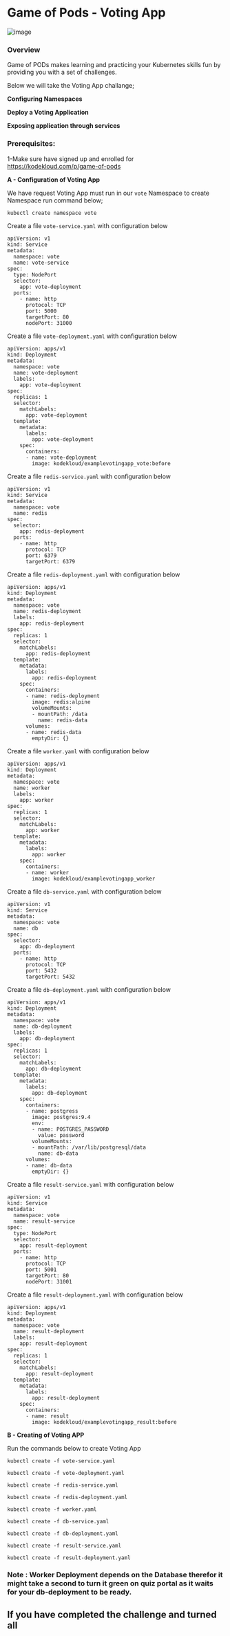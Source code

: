 #                                                    **Game of Pods - Voting App**


![image](https://user-images.githubusercontent.com/64328755/103560085-cb616100-4e7c-11eb-9ad3-c23934eab3a2.png)

### Overview

Game of PODs makes learning and practicing your Kubernetes skills fun by providing you with a set of challenges.

Below we will take the Voting App challange;
   
   **Configuring Namespaces**
   
   **Deploy a Voting Application**

   **Exposing application through services**
   
   
   
   

### Prerequisites:

1-Make sure have signed up and enrolled for https://kodekloud.com/p/game-of-pods 





**A - Configuration of Voting App**

We have request Voting App must run in our `vote` Namespace to create Namespace run command below;

`kubectl create namespace vote`


Create a file `vote-service.yaml` with configuration below

```
apiVersion: v1
kind: Service
metadata:
  namespace: vote
  name: vote-service
spec:
  type: NodePort
  selector:
    app: vote-deployment
  ports:
    - name: http
      protocol: TCP
      port: 5000
      targetPort: 80
      nodePort: 31000
```

Create a file `vote-deployment.yaml` with configuration below

```
apiVersion: apps/v1
kind: Deployment
metadata:
  namespace: vote
  name: vote-deployment
  labels:
    app: vote-deployment
spec:
  replicas: 1
  selector:
    matchLabels:
      app: vote-deployment
  template:
    metadata:
      labels:
        app: vote-deployment
    spec:
      containers:
      - name: vote-deployment
        image: kodekloud/examplevotingapp_vote:before
```

Create a file `redis-service.yaml` with configuration below

```
apiVersion: v1
kind: Service
metadata:
  namespace: vote
  name: redis
spec:
  selector:
    app: redis-deployment
  ports:
    - name: http
      protocol: TCP
      port: 6379
      targetPort: 6379
```

Create a file `redis-deployment.yaml` with configuration below

```
apiVersion: apps/v1
kind: Deployment
metadata:
  namespace: vote
  name: redis-deployment
  labels:
    app: redis-deployment
spec:
  replicas: 1
  selector:
    matchLabels:
      app: redis-deployment
  template:
    metadata:
      labels:
        app: redis-deployment
    spec:
      containers:
      - name: redis-deployment
        image: redis:alpine
        volumeMounts:
        - mountPath: /data
          name: redis-data
      volumes:
      - name: redis-data
        emptyDir: {}
```

Create a file `worker.yaml` with configuration below

```
apiVersion: apps/v1
kind: Deployment
metadata:
  namespace: vote
  name: worker
  labels:
    app: worker
spec:
  replicas: 1
  selector:
    matchLabels:
      app: worker
  template:
    metadata:
      labels:
        app: worker
    spec:
      containers:
      - name: worker
        image: kodekloud/examplevotingapp_worker
```

Create a file `db-service.yaml` with configuration below

```
apiVersion: v1
kind: Service
metadata:
  namespace: vote
  name: db
spec:
  selector:
    app: db-deployment
  ports:
    - name: http
      protocol: TCP
      port: 5432
      targetPort: 5432
```

Create a file `db-deployment.yaml` with configuration below

```
apiVersion: apps/v1
kind: Deployment
metadata:
  namespace: vote
  name: db-deployment
  labels:
    app: db-deployment
spec:
  replicas: 1
  selector:
    matchLabels:
      app: db-deployment
  template:
    metadata:
      labels:
        app: db-deployment
    spec:
      containers:
      - name: postgress
        image: postgres:9.4
        env:
        - name: POSTGRES_PASSWORD
          value: password
        volumeMounts:
        - mountPath: /var/lib/postgresql/data
          name: db-data
      volumes:
      - name: db-data
        emptyDir: {}
```

Create a file `result-service.yaml` with configuration below

```
apiVersion: v1
kind: Service
metadata:
  namespace: vote
  name: result-service
spec:
  type: NodePort
  selector:
    app: result-deployment
  ports:
    - name: http
      protocol: TCP
      port: 5001
      targetPort: 80
      nodePort: 31001
```

Create a file `result-deployment.yaml` with configuration below

```
apiVersion: apps/v1
kind: Deployment
metadata:
  namespace: vote
  name: result-deployment
  labels:
    app: result-deployment
spec:
  replicas: 1
  selector:
    matchLabels:
      app: result-deployment
  template:
    metadata:
      labels:
        app: result-deployment
    spec:
      containers:
      - name: result
        image: kodekloud/examplevotingapp_result:before
```

**B - Creating of Voting APP**

Run the commands below to create Voting App

`kubectl create -f vote-service.yaml`

`kubectl create -f vote-deployment.yaml`

`kubectl create -f redis-service.yaml`

`kubectl create -f redis-deployment.yaml`

`kubectl create -f worker.yaml`

`kubectl create -f db-service.yaml`

`kubectl create -f db-deployment.yaml`

`kubectl create -f result-service.yaml`

`kubectl create -f result-deployment.yaml`

### Note : Worker Deployment depends on the Database therefor it might take a second to turn it green on quiz portal as it waits for your db-deployment to be ready.


## If you have completed the challenge and turned all 
